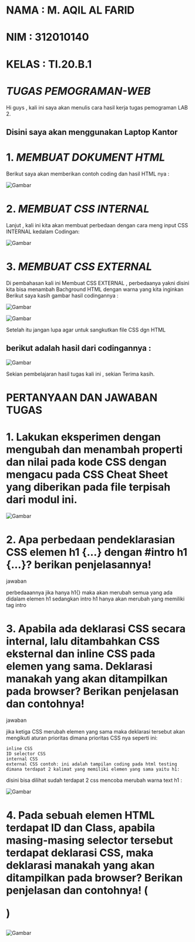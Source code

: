 # NAMA : M. AQIL AL FARID
# NIM : 312010140
# KELAS : TI.20.B.1
# *TUGAS* *PEMOGRAMAN-WEB*

Hi guys , kali ini saya akan menulis cara hasil kerja tugas pemograman LAB 2.

## Disini saya akan menggunakan Laptop Kantor

# 1. *MEMBUAT* *DOKUMENT* *HTML*

Berikut saya akan memberikan contoh coding dan hasil HTML nya :


![Gambar](gambar/gambar1.1.png)

# 2. *MEMBUAT CSS INTERNAL*

Lanjut , kali ini kita akan membuat perbedaan dengan cara meng input CSS INTERNAL kedalam Codingan:


![Gambar](gambar/gambar1.png)


# 3. *MEMBUAT CSS EXTERNAL*

Di pembahasan kali ini Membuat CSS EXTERNAL , perbedaanya yakni disini kita bisa menambah Bachground HTML dengan warna yang kita inginkan<br>
Berikut saya kasih gambar hasil codingannya :


![Gambar](gambar/gambar2.png)


![Gambar](gambar/gambar3.png)


Setelah itu jangan lupa agar untuk sangkutkan file CSS dgn HTML


## berikut adalah hasil dari codingannya :


![Gambar](gambar/gambar4.png)

Sekian pembelajaran hasil tugas kali ini , sekian Terima kasih.


# PERTANYAAN DAN JAWABAN TUGAS


# 1. Lakukan eksperimen dengan mengubah dan menambah properti dan nilai pada kode CSS dengan mengacu pada CSS Cheat Sheet yang diberikan pada file terpisah dari modul ini.


![Gambar](gambar/gambar6.png)


# 2.  Apa perbedaan pendeklarasian CSS elemen h1 {...} dengan #intro h1 {...}? berikan penjelasannya!

jawaban

perbedaaannya jika hanya h1{} maka akan merubah semua yang ada didalam elemen h1 sedangkan intro h1 hanya akan merubah yang memiliki tag intro

# 3. Apabila ada deklarasi CSS secara internal, lalu ditambahkan CSS eksternal dan inline CSS pada elemen yang sama. Deklarasi manakah yang akan ditampilkan pada browser? Berikan penjelasan dan contohnya!

jawaban

jika ketiga CSS merubah elemen yang sama maka deklarasi tersebut akan mengikuti aturan prioritas dimana prioritas CSS nya seperti ini:

    inline CSS
    ID selector CSS
    internal CSS
    external CSS contoh: ini adalah tampilan coding pada html testing dimana terdapat 2 kalimat yang memiliki elemen yang sama yaitu h1:

disini bisa dilihat sudah terdapat 2 css mencoba merubah warna text h1 :

![Gambar](gambar/gambar7.png)

# 4. Pada sebuah elemen HTML terdapat ID dan Class, apabila masing-masing selector tersebut terdapat deklarasi CSS, maka deklarasi manakah yang akan ditampilkan pada browser? Berikan penjelasan dan contohnya! ( <p id="paragraf-1" class="text-paragraf"> )
  
  ![Gambar](gambar/gambar5.png)
